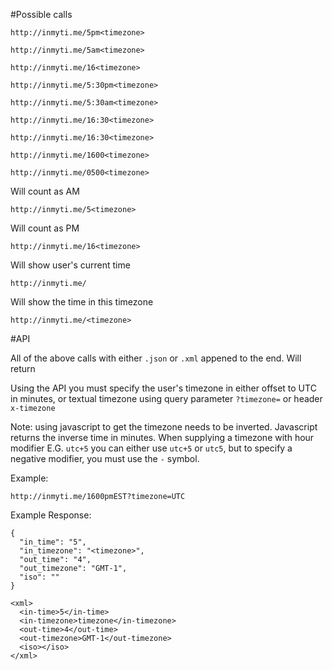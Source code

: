 #Possible calls

`http://inmyti.me/5pm<timezone>`

`http://inmyti.me/5am<timezone>`

`http://inmyti.me/16<timezone>`

`http://inmyti.me/5:30pm<timezone>`

`http://inmyti.me/5:30am<timezone>`

`http://inmyti.me/16:30<timezone>`

`http://inmyti.me/16:30<timezone>`

`http://inmyti.me/1600<timezone>`

`http://inmyti.me/0500<timezone>`

Will count as AM

`http://inmyti.me/5<timezone>`

Will count as PM

`http://inmyti.me/16<timezone>`

Will show user's current time

`http://inmyti.me/`

Will show the time in this timezone

`http://inmyti.me/<timezone>`

#API

All of the above calls with either `.json` or `.xml` appened to the end. Will return

Using the API you must specify the user's timezone in either offset to UTC in minutes, or textual timezone using query parameter `?timezone=` or header `x-timezone`

Note: using javascript to get the timezone needs to be inverted. Javascript returns the inverse time in minutes. When supplying a timezone with hour modifier E.G. `utc+5` you can either use `utc+5` or `utc5`, but to specify a negative modifier, you must use the `-` symbol.

Example:

`http://inmyti.me/1600pmEST?timezone=UTC`

Example Response: 

```
{
  "in_time": "5",
  "in_timezone": "<timezone>",
  "out_time": "4",
  "out_timezone": "GMT-1",
  "iso": ""
}
```

```
<xml>
  <in-time>5</in-time>
  <in-timezone>timezone</in-timezone>
  <out-time>4</out-time>
  <out-timezone>GMT-1</out-timezone>
  <iso></iso>
</xml>
```